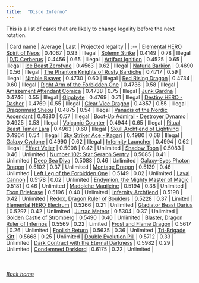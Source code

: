 ```yaml
---
title:  "Disco Inferno"
---
```


This is a list of cards that are likely to change legality before the next rotation.

| Card name | Average | Last | Projected legality |
| :-- |
[Elemental HERO Spirit of Neos](https://db.ygoprodeck.com/card/?search=Elemental%20HERO%20Spirit%20of%20Neos) | 0.4067 | 0.93 | Illegal |
[Solemn Strike](https://db.ygoprodeck.com/card/?search=Solemn%20Strike) | 0.4149 | 0.78 | Illegal |
[D/D Cerberus](https://db.ygoprodeck.com/card/?search=D/D%20Cerberus) | 0.4456 | 0.65 | Illegal |
[Artifact Ignition](https://db.ygoprodeck.com/card/?search=Artifact%20Ignition) | 0.4525 | 0.65 | Illegal |
[Ice Beast Zerofyne](https://db.ygoprodeck.com/card/?search=Ice%20Beast%20Zerofyne) | 0.4563 | 0.62 | Illegal |
[Naturia Barkion](https://db.ygoprodeck.com/card/?search=Naturia%20Barkion) | 0.4690 | 0.56 | Illegal |
[The Phantom Knights of Rusty Bardiche](https://db.ygoprodeck.com/card/?search=The%20Phantom%20Knights%20of%20Rusty%20Bardiche) | 0.4717 | 0.59 | Illegal |
[Nimble Beaver](https://db.ygoprodeck.com/card/?search=Nimble%20Beaver) | 0.4730 | 0.60 | Illegal |
[Red Rising Dragon](https://db.ygoprodeck.com/card/?search=Red%20Rising%20Dragon) | 0.4734 | 0.60 | Illegal |
[Right Arm of the Forbidden One](https://db.ygoprodeck.com/card/?search=Right%20Arm%20of%20the%20Forbidden%20One) | 0.4736 | 0.58 | Illegal |
[Amazement Attendant Comica](https://db.ygoprodeck.com/card/?search=Amazement%20Attendant%20Comica) | 0.4738 | 0.75 | Illegal |
[Junk Gardna](https://db.ygoprodeck.com/card/?search=Junk%20Gardna) | 0.4746 | 0.55 | Illegal |
[Gigobyte](https://db.ygoprodeck.com/card/?search=Gigobyte) | 0.4769 | 0.71 | Illegal |
[Destiny HERO - Dasher](https://db.ygoprodeck.com/card/?search=Destiny%20HERO%20-%20Dasher) | 0.4769 | 0.55 | Illegal |
[Clear Vice Dragon](https://db.ygoprodeck.com/card/?search=Clear%20Vice%20Dragon) | 0.4857 | 0.55 | Illegal |
[Dragonmaid Sheou](https://db.ygoprodeck.com/card/?search=Dragonmaid%20Sheou) | 0.4875 | 0.54 | Illegal |
[Vanadis of the Nordic Ascendant](https://db.ygoprodeck.com/card/?search=Vanadis%20of%20the%20Nordic%20Ascendant) | 0.4880 | 0.57 | Illegal |
[Boot-Up Admiral - Destroyer Dynamo](https://db.ygoprodeck.com/card/?search=Boot-Up%20Admiral%20-%20Destroyer%20Dynamo) | 0.4925 | 0.53 | Illegal |
[Volcanic Counter](https://db.ygoprodeck.com/card/?search=Volcanic%20Counter) | 0.4944 | 0.65 | Illegal |
[Ritual Beast Tamer Lara](https://db.ygoprodeck.com/card/?search=Ritual%20Beast%20Tamer%20Lara) | 0.4963 | 0.60 | Illegal |
[Skull Archfiend of Lightning](https://db.ygoprodeck.com/card/?search=Skull%20Archfiend%20of%20Lightning) | 0.4964 | 0.54 | Illegal |
[Sky Striker Ace - Kagari](https://db.ygoprodeck.com/card/?search=Sky%20Striker%20Ace%20-%20Kagari) | 0.4980 | 0.68 | Illegal |
[Galaxy Cyclone](https://db.ygoprodeck.com/card/?search=Galaxy%20Cyclone) | 0.4990 | 0.62 | Illegal |
[Infernity Launcher](https://db.ygoprodeck.com/card/?search=Infernity%20Launcher) | 0.4994 | 0.62 | Illegal |
[Effect Veiler](https://db.ygoprodeck.com/card/?search=Effect%20Veiler) | 0.5008 | 0.42 | Unlimited |
[Shadow Toon](https://db.ygoprodeck.com/card/?search=Shadow%20Toon) | 0.5083 | 0.46 | Unlimited |
[Number 102: Star Seraph Sentry](https://db.ygoprodeck.com/card/?search=Number%20102:%20Star%20Seraph%20Sentry) | 0.5085 | 0.41 | Unlimited |
[Deep Sea Diva](https://db.ygoprodeck.com/card/?search=Deep%20Sea%20Diva) | 0.5088 | 0.46 | Unlimited |
[Galaxy-Eyes Photon Dragon](https://db.ygoprodeck.com/card/?search=Galaxy-Eyes%20Photon%20Dragon) | 0.5102 | 0.37 | Unlimited |
[Montage Dragon](https://db.ygoprodeck.com/card/?search=Montage%20Dragon) | 0.5139 | 0.46 | Unlimited |
[Left Leg of the Forbidden One](https://db.ygoprodeck.com/card/?search=Left%20Leg%20of%20the%20Forbidden%20One) | 0.5149 | 0.02 | Unlimited |
[Laval Cannon](https://db.ygoprodeck.com/card/?search=Laval%20Cannon) | 0.5178 | 0.02 | Unlimited |
[Endymion, the Mighty Master of Magic](https://db.ygoprodeck.com/card/?search=Endymion,%20the%20Mighty%20Master%20of%20Magic) | 0.5181 | 0.46 | Unlimited |
[Madolche Magileine](https://db.ygoprodeck.com/card/?search=Madolche%20Magileine) | 0.5194 | 0.38 | Unlimited |
[Toon Briefcase](https://db.ygoprodeck.com/card/?search=Toon%20Briefcase) | 0.5196 | 0.40 | Unlimited |
[Infernity Archfiend](https://db.ygoprodeck.com/card/?search=Infernity%20Archfiend) | 0.5198 | 0.42 | Unlimited |
[Redox, Dragon Ruler of Boulders](https://db.ygoprodeck.com/card/?search=Redox,%20Dragon%20Ruler%20of%20Boulders) | 0.5228 | 0.37 | Limited |
[Elemental HERO Electrum](https://db.ygoprodeck.com/card/?search=Elemental%20HERO%20Electrum) | 0.5266 | 0.21 | Unlimited |
[Gladiator Beast Darius](https://db.ygoprodeck.com/card/?search=Gladiator%20Beast%20Darius) | 0.5297 | 0.42 | Unlimited |
[Jurrac Meteor](https://db.ygoprodeck.com/card/?search=Jurrac%20Meteor) | 0.5304 | 0.37 | Unlimited |
[Golden Castle of Stromberg](https://db.ygoprodeck.com/card/?search=Golden%20Castle%20of%20Stromberg) | 0.5490 | 0.40 | Unlimited |
[Blaster, Dragon Ruler of Infernos](https://db.ygoprodeck.com/card/?search=Blaster,%20Dragon%20Ruler%20of%20Infernos) | 0.5569 | 0.22 | Limited |
[Frost and Flame Dragon](https://db.ygoprodeck.com/card/?search=Frost%20and%20Flame%20Dragon) | 0.5617 | 0.26 | Unlimited |
[Foolish Return](https://db.ygoprodeck.com/card/?search=Foolish%20Return) | 0.5635 | 0.36 | Unlimited |
[Tri-Brigade Kitt](https://db.ygoprodeck.com/card/?search=Tri-Brigade%20Kitt) | 0.5668 | 0.25 | Unlimited |
[Double Evolution Pill](https://db.ygoprodeck.com/card/?search=Double%20Evolution%20Pill) | 0.5712 | 0.33 | Unlimited |
[Dark Contract with the Eternal Darkness](https://db.ygoprodeck.com/card/?search=Dark%20Contract%20with%20the%20Eternal%20Darkness) | 0.5982 | 0.29 | Unlimited |
[Condemned Darklord](https://db.ygoprodeck.com/card/?search=Condemned%20Darklord) | 0.6175 | 0.22 | Unlimited |

<br>

###### [Back home](index)